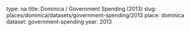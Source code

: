 type: na
title: Dominica / Government Spending (2013)
slug: places/dominica/datasets/government-spending/2013
place: dominica
dataset: government-spending
year: 2013
